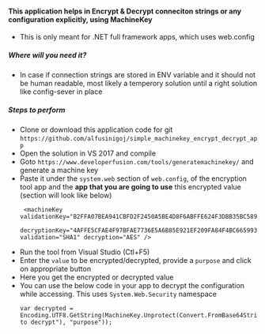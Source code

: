 #### This application helps in Encrypt & Decrypt conneciton strings or any configuration explicitly, using MachineKey
- This is only meant for .NET full framework apps, which uses web.config
##### Where will you need it?
- In case if connection strings are stored in ENV variable and it should not be human readable, most likely a temperory solution until a right solution like config-sever in place
##### Steps to perform
- Clone or download this application code for git `https://github.com/alfusinigoj/simple_machinekey_encrypt_decrypt_app`
- Open the solution in VS 2017 and compile
- Goto `https://www.developerfusion.com/tools/generatemachinekey/` and generate a machine key
- Paste it under the `system.web` section of `web.config`, of the encryption tool app and the __app that you are going to use__ this encrypted value (section will look like below)
    ```
     <machineKey validationKey="B2FFA07BEA941CBFD2F2450A5BE4D8F6ABFFE624F3DBB35BC589D34C5647F65235634AEC71B5C1E2453BE8D466B6818A9438AC2FFE0C09024052FFF27C85EB3C" 
                decryptionKey="4AFFE5CFAE4F97BFAE7736E5A6B85E921EF209FA84F4BC665993E72393B080DC" validation="SHA1" decryption="AES" />
    ```
- Run the tool from Visual Studio (Ctl+F5)
- Enter the `value` to be encrypted/decrypted, provide a `purpose` and click on appropriate button
- Here you get the encrypted or decrypted value
- You can use the below code in your app to decrypt the configuration while accessing. This uses `System.Web.Security` namespace
    ```
    var decrypted = Encoding.UTF8.GetString(MachineKey.Unprotect(Convert.FromBase64String("value to decrypt"), "purpose"));
    ```
